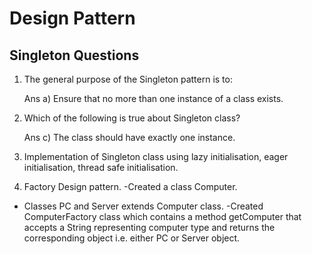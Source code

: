 # Design Pattern
## Singleton Questions
1. The general purpose of the Singleton pattern is to:

   Ans a) Ensure that no more than one instance of a class exists.

2. Which of the following is true about Singleton class?

   Ans c) The class should have exactly one instance.
   
3. Implementation of Singleton class using lazy initialisation, eager initialisation, thread safe initialisation.
4.  Factory Design pattern.
  -Created a class Computer.
  - Classes PC and Server extends Computer class.
  -Created ComputerFactory class which contains a method getComputer that accepts a String representing computer type and          returns the corresponding object i.e. either PC or Server object.   
